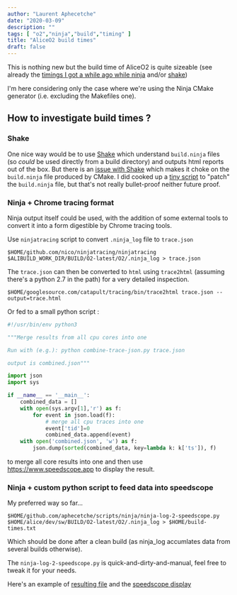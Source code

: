 ```yaml
---
author: "Laurent Aphecetche"
date: "2020-03-09"
description: ""
tags: [ "o2","ninja","build","timing" ]
title: "AliceO2 build times"
draft: false
---
```


This is nothing new but the build time of AliceO2 is quite sizeable (see
already the [timings I got a while ago while ninja](/2018/05/09/ninja-vs-make/)
and/or [shake](https://alice-talk.web.cern.ch/t/ninja-anyone/66/13))

I'm here considering only the case where we're using the Ninja CMake generator
(i.e. excluding the Makefiles one).

## How to investigate build times ?

### Shake

One nice way would be to use [Shake](https://shakebuild.com) which understand
`build.ninja` files 
(so *could* be used directly from a build directory)
and outputs html reports out of the box. But
there is an [issue with Shake](https://github.com/ndmitchell/shake/issues/679)
which makes it choke on the `build.ninja` file produced by CMake.  I did cooked
up a [tiny
script](https://github.com/aphecetche/scripts/blob/master/ninja/filter-order-only-depends-on-dir.sh)
to "patch" the `build.ninja` file, but that's not really bullet-proof neither
future proof.

### Ninja + Chrome tracing format

Ninja output itself could be used, with the addition of some external tools to convert it into 
 a form digestible by Chrome tracing tools.

Use `ninjatracing` script to convert `.ninja_log` file to `trace.json`

    $HOME/github.com/nico/ninjatracing/ninjatracing $ALIBUILD_WORK_DIR/BUILD/O2-latest/O2/.ninja_log > trace.json

The `trace.json` can then be converted to `html` using `trace2html`
(assuming there's a python 2.7 in the path) for a very detailed inspection.

    $HOME/googlesource.com/catapult/tracing/bin/trace2html trace.json --output=trace.html

Or fed to a small python script  : 

```python
#!/usr/bin/env python3

"""Merge results from all cpu cores into one

Run with (e.g.): python combine-trace-json.py trace.json

output is combined.json"""

import json
import sys

if __name__ == '__main__':
    combined_data = []
    with open(sys.argv[1],'r') as f:
        for event in json.load(f):
            # merge all cpu traces into one
            event['tid']=0
            combined_data.append(event)
    with open('combined.json', 'w') as f:
        json.dump(sorted(combined_data, key=lambda k: k['ts']), f)
```

to merge all core results into one and then use 
<https://www.speedscope.app> to display the result.

### Ninja + custom python script to feed data into speedscope

My preferred way so far...

    $HOME/github.com/aphecetche/scripts/ninja/ninja-log-2-speedscope.py $HOME/alice/dev/sw/BUILD/O2-latest/O2/.ninja_log > $HOME/build-times.txt

Which should be done after a clean build (as ninja_log accumlates data from several builds otherwise).

The `ninja-log-2-speedscope.py` is quick-and-dirty-and-manual, feel free to tweak it for your needs. 

Here's an example of [resulting file](/post/o2-build-times/aliceo2-build-10-march-2020.txt) and the [speedscope display](https://www.speedscope.app#profileURL=https://aphecetche.netlify.com/post/o2-build-times/aliceo2-build-10-march-2020.txt)
